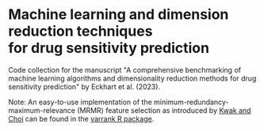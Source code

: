 # Machine learning and dimension reduction techniques <br> for drug sensitivity prediction
Code collection for the manuscript "A comprehensive benchmarking of machine learning algorithms and dimensionality reduction methods for drug sensitivity prediction" by Eckhart et al. (2023).

Note: An easy-to-use implementation of the minimum-redundancy-maximum-relevance (MRMR) feature selection as introduced by [Kwak and Choi](https://www.doi.org/10.1109/72.977291) can be found in the [varrank R package](https://cran.r-project.org/web/packages/varrank/index.html).
